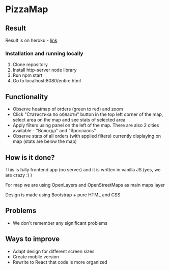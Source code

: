 # PizzaMap

## Result

Result is on heroku - [link](https://pizzamap.herokuapp.com/)

### Installation and running locally

1. Clone repository
2. Install http-server node library
3. Run npm start
4. Go to localhost:8080/entire.html

## Functionality

- Observe heatmap of orders (green to red) and zoom
- Click "Статистика по области" button in the top left corner of the map, seleсt area on the map and see stats of selected area
- Apply filters using panel on the left of the map. There are also 2 cities available - "Вологда" and "Ярославль"
- Observe stats of all orders (with applied filters) currently displaying on map (stats are below the map)

## How is it done?

This is fully frontend app (no server) and it is written in vanilla JS (yes, we are crazy :) )

For map we are using OpenLayers and OpenStreetMaps as main maps layer

Design is made using Bootstrap + pure HTML and CSS

## Problems

- We don't remember any significant problems

## Ways to improve

- Adapt design for different screen sizes
- Create mobile version
- Rewrite to React that code is more organized
